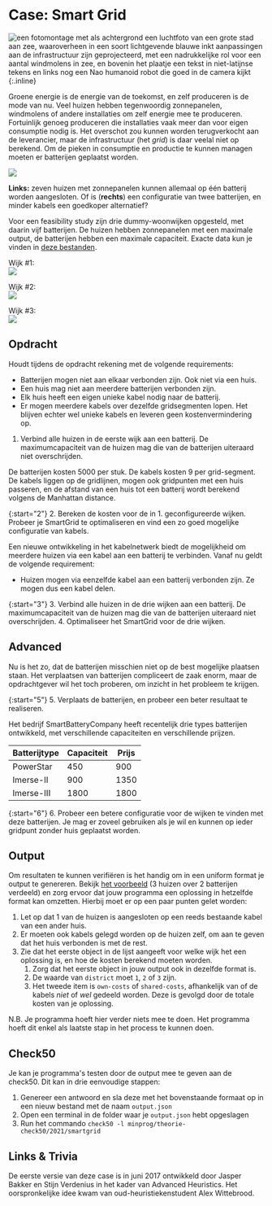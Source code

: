 # Case: Smart Grid
![een fotomontage met als achtergrond een luchtfoto van een grote stad aan zee, waaroverheen in een soort lichtgevende blauwe inkt aanpassingen aan de infrastructuur zijn geprojecteerd, met een nadrukkelijke rol voor een aantal windmolens in zee, en bovenin het plaatje een tekst in niet-latijnse tekens en links nog een Nao humanoid robot die goed in de camera kijkt](Smartgrid.jpg){:.inline}

Groene energie is de energie van de toekomst, en zelf produceren is de mode van nu. 
Veel huizen hebben tegenwoordig zonnepanelen, windmolens of andere installaties om zelf energie mee te produceren. 
Fortuinlijk genoeg produceren die installaties vaak meer dan voor eigen consumptie nodig is. 
Het overschot zou kunnen worden terugverkocht aan de leverancier, maar de infrastructuur (het *grid*) is daar veelal niet op berekend. 
Om de pieken in consumptie en productie te kunnen managen moeten er batterijen geplaatst worden.

![](Twogrids.gif)

**Links:** zeven huizen met zonnepanelen kunnen allemaal op één batterij worden aangesloten. 
Of is (**rechts**) een configuratie van twee batterijen, en minder kabels een goedkoper alternatief?

Voor een feasibility study zijn drie dummy-woonwijken opgesteld, met daarin vijf batterijen. 
De huizen hebben zonnepanelen met een maximale output, de batterijen hebben een maximale capaciteit. 
Exacte data kun je vinden in [deze bestanden](Huizen&Batterijen.zip).

Wijk #1:  
![](Wijk1.png)

Wijk #2:  
![](Wijk2.png)

Wijk #3:  
![](Wijk3.png)


## Opdracht
Houdt tijdens de opdracht rekening met de volgende requirements:

* Batterijen mogen niet aan elkaar verbonden zijn. Ook niet via een huis.
* Een huis mag niet aan meerdere batterijen verbonden zijn.
* Elk huis heeft een eigen unieke kabel nodig naar de batterij.
* Er mogen meerdere kabels over dezelfde gridsegmenten lopen. Het blijven echter wel unieke kabels en leveren geen kostenvermindering op.

1. Verbind alle huizen in de eerste wijk aan een batterij.
De maximumcapaciteit van de huizen mag die van de batterijen uiteraard niet overschrijden.

De batterijen kosten 5000 per stuk. De kabels kosten 9 per grid-segment. 
De kabels liggen op de gridlijnen, mogen ook gridpunten met een huis passeren, en de afstand van een huis tot een batterij wordt berekend volgens de Manhattan distance.

{:start="2"}
2. Bereken de kosten voor de in 1. geconfigureerde wijken.
Probeer je SmartGrid te optimaliseren en vind een zo goed mogelijke configuratie van kabels.

Een nieuwe ontwikkeling in het kabelnetwerk biedt de mogelijkheid om meerdere huizen via een kabel aan een batterij te verbinden. 
Vanaf nu geldt de volgende requirement:

* Huizen mogen via eenzelfde kabel aan een batterij verbonden zijn. Ze mogen dus een kabel delen.

{:start="3"}
3. Verbind alle huizen in de drie wijken aan een batterij.
De maximumcapaciteit van de huizen mag die van de batterijen uiteraard niet overschrijden.
4. Optimaliseer het SmartGrid voor de drie wijken.


## Advanced  
Nu is het zo, dat de batterijen misschien niet op de best mogelijke plaatsen staan. 
Het verplaatsen van batterijen compliceert de zaak enorm, maar de opdrachtgever wil het toch proberen, om inzicht in het probleem te krijgen.

{:start="5"}
5. Verplaats de batterijen, en probeer een beter resultaat te realiseren.

Het bedrijf SmartBatteryCompany heeft recentelijk drie types batterijen ontwikkeld, met verschillende capaciteiten en verschillende prijzen.

|Batterijtype | Capaciteit | Prijs |
| --- | --- | --- |
| PowerStar | 450 | 900 |
| Imerse-II | 900 | 1350 |
| Imerse-III | 1800 | 1800 |

{:start="6"}
6. Probeer een betere configuratie voor de wijken te vinden met deze batterijen. Je mag er zoveel gebruiken als je wil en kunnen op ieder gridpunt zonder huis geplaatst worden.


## Output
Om resultaten te kunnen verifiëren is het handig om in een uniform format je output te genereren.
Bekijk [het voorbeeld](example_output.json) (3 huizen over 2 batterijen verdeeld) en zorg ervoor dat jouw programma een oplossing in hetzelfde format kan omzetten.
Hierbij moet er op een paar punten gelet worden:

1. Let op dat 1 van de huizen is aangesloten op een reeds bestaande kabel van een ander huis.
2. Er moeten ook kabels gelegd worden op de huizen zelf, om aan te geven dat het huis verbonden is met de rest.
3. Zie dat het eerste object in de lijst aangeeft voor welke wijk het een oplossing is, en hoe de kosten berekend moeten worden. 
    1. Zorg dat het eerste object in jouw output ook in dezelfde format is. 
    2. De waarde van `district` moet `1`, `2` of `3` zijn. 
    3. Het tweede item is `own-costs` of `shared-costs`, afhankelijk van of de kabels _niet_ of _wel_ gedeeld worden. Deze is gevolgd door de totale kosten van je oplossing.
    
N.B. Je programma hoeft hier verder niets mee te doen. Het programma hoeft dit enkel als laatste stap in het process te kunnen doen.


## Check50
Je kan je programma's testen door de output mee te geven aan de check50. Dit kan in drie eenvoudige stappen:

1. Genereer een antwoord en sla deze met het bovenstaande formaat op in een nieuw bestand met de naam `output.json`
2. Open een terminal in de folder waar je `output.json` hebt opgeslagen
3. Run het commando `check50 -l minprog/theorie-check50/2021/smartgrid`


## Links & Trivia
De eerste versie van deze case is in juni 2017 ontwikkeld door Jasper Bakker en Stijn Verdenius in het kader van Advanced Heuristics. Het oorspronkelijke idee kwam van oud-heuristiekenstudent Alex Wittebrood.
